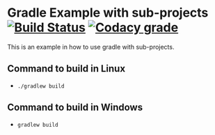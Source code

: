# Gradle Example with sub-projects [![Build Status](https://travis-ci.org/inatel/gradle-example.svg?branch=master)](https://travis-ci.org/inatel/gradle-example) [![Codacy grade](https://img.shields.io/codacy/grade/e27821fb6289410b8f58338c7e0bc686.svg)](https://www.codacy.com/app/edysegura/gradle-example/dashboard)

This is an example in how to use gradle with sub-projects.

## Command to build in Linux

- ```./gradlew build```

## Command to build in Windows

- ```gradlew build```
